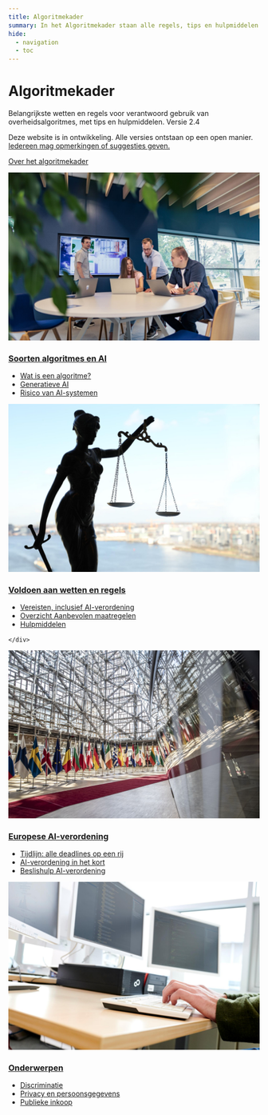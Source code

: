 ```yaml
---
title: Algoritmekader
summary: In het Algoritmekader staan alle regels, tips en hulpmiddelen voor verantwoord gebruik van algoritmes door de overheid.
hide:
  - navigation
  - toc
---
```


# Algoritmekader
<div class="header-container">
    <div class="subheader">Belangrijkste wetten en regels voor verantwoord gebruik van overheidsalgoritmes, met tips en hulpmiddelen.
    <span class="version-container">
      <span class="version-label">Versie 2.4</span>
      <div class="hover-info">
        <p>Deze website is in ontwikkeling. Alle versies ontstaan op een open manier. <a href="over-het-algoritmekader/CONTRIBUTING/">Iedereen mag opmerkingen of suggesties geven.</a></p>
      </div>
    </span>
    </div>
</div>

<a href="over-het-algoritmekader/over-het-algoritmekader/" class="button md-button--secondary">Over het algoritmekader</a>


<div class="float-container">

 <div class="float-child styled-list">
    <a href="soorten-algoritmes-en-ai/"><img src="afbeeldingen/rollen.jpg" alt=" "></a>
    <div class="float-box">
    <h3><b><a href="soorten-algoritmes-en-ai/">Soorten algoritmes en AI</a></b></h3>
    <ul>
      <li><a href="soorten-algoritmes-en-ai/wat-is-een-algoritme/">Wat is een algoritme?</a></li>
      <li><a href="soorten-algoritmes-en-ai/generatieve-ai/">Generatieve AI</a></li>
      <li><a href="soorten-algoritmes-en-ai/risico-van-ai-systemen/">Risico van AI-systemen</a></li>
    </ul>

  </div>
  </div>

  <div class="float-child styled-list">
    <a href="voldoen-aan-wetten-en-regels/"><img src="afbeeldingen/wetten-en-regels.jpg" alt=" " class="block-image"></a>
    <div class="float-box">
    <h3><b><a href="voldoen-aan-wetten-en-regels/">Voldoen aan wetten en regels</a></b></h3>
    <ul>
      <li><a href="voldoen-aan-wetten-en-regels/vereisten/">Vereisten, inclusief AI-verordening</a></li>
      <li><a href="voldoen-aan-wetten-en-regels/maatregelen/">Overzicht Aanbevolen maatregelen</a></li>
      <li><a href="voldoen-aan-wetten-en-regels/hulpmiddelen/">Hulpmiddelen</a></li>
    </ul>

    </div>
  </div>

 <div class="float-child styled-list">
    <a href="ai-verordening/"><img src="afbeeldingen/eu.jpeg" alt=" " class="block-image"></a>
    <div class="float-box">
    <h3><b><a href="ai-verordening/">Europese AI-verordening</a></b></h3>
    <ul>
      <li><a href="ai-verordening/tijdlijn-ai-verordening/">Tijdlijn: alle deadlines op een rij</a></li>
      <li><a href="ai-verordening/ai-verordening-in-het-kort/">AI-verordening in het kort</a></li>
      <li><a href="javascript:void(0)" onclick="showModal(event, 'beslishulp AI-verordening', {redirectUrl: 'voldoen-aan-wetten-en-regels/vereisten/'});">Beslishulp AI-verordening</a></li>
    </ul>

  </div>
  </div>

  <div class="float-child styled-list">
    <a href="onderwerpen/"><img src="afbeeldingen/onderwerpen.jpg" alt=" " class="block-image"></a>
    <div class="float-box">
    <h3><b><a href="onderwerpen/">Onderwerpen</a></b></h3>
    <ul>
      <li><a href="onderwerpen/bias-en-non-discriminatie/">Discriminatie</a></li>
      <li><a href="onderwerpen/privacy-en-gegevensbescherming/">Privacy en persoonsgegevens</a></li>
      <li><a href="onderwerpen/publieke-inkoop/">Publieke inkoop</a></li>
    </ul>

  </div>
  </div>

</div>
<br><br><br>
